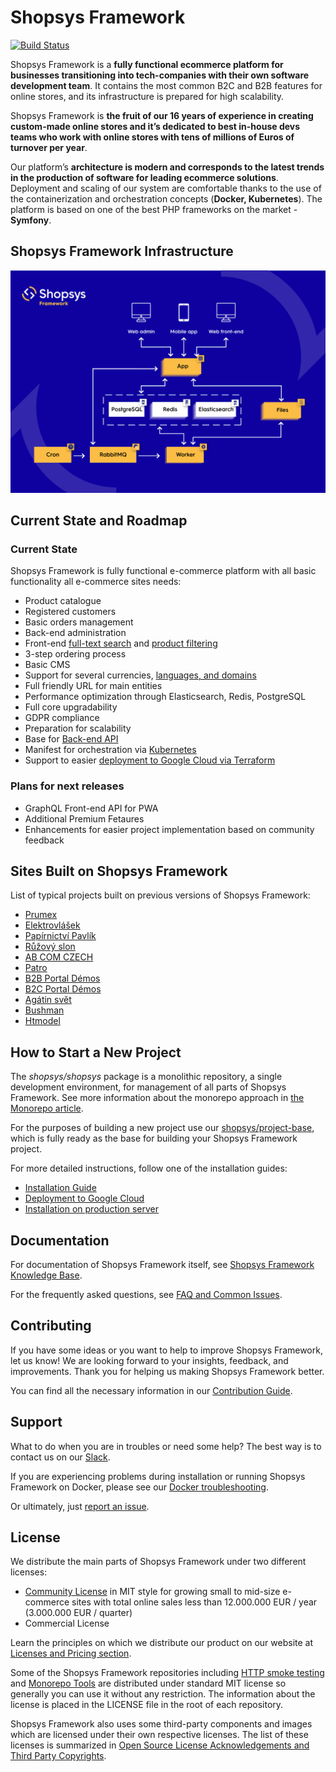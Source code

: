 # Shopsys Framework
[![Build Status](https://travis-ci.org/shopsys/shopsys.svg?branch=master)](https://travis-ci.org/shopsys/shopsys)

Shopsys Framework is a **fully functional ecommerce platform for businesses transitioning into tech-companies with their own software development team**. 
It contains the most common B2C and B2B features for online stores, and its infrastructure is prepared for high scalability.

Shopsys Framework is **the fruit of our 16 years of experience in creating custom-made online stores and it’s dedicated to best in-house devs teams who work with online stores with tens of millions of Euros of turnover per year**. 

Our platform’s **architecture is modern and corresponds to the latest trends in the production of software for leading ecommerce solutions**. 
Deployment and scaling of our system are comfortable thanks to the use of the containerization and orchestration concepts (**Docker, Kubernetes**). 
The platform is based on one of the best PHP frameworks on the market - **Symfony**.

## Shopsys Framework Infrastructure
![Shopsys Framework Infrastructure](./docs/img/shopsys-framework-infrastructure.png 'Shopsys Framework Infrastructure')

## Current State and Roadmap

### Current State

Shopsys Framework is fully functional e-commerce platform with all basic functionality all e-commerce sites needs:
* Product catalogue
* Registered customers
* Basic orders management
* Back-end administration
* Front-end [full-text search](https://docs.shopsys.com/en/9.0/model/front-end-product-searching/) and [product filtering](https://docs.shopsys.com/en/9.0/model/front-end-product-filtering/)
* 3-step ordering process
* Basic CMS
* Support for several currencies, [languages, and domains](https://docs.shopsys.com/en/9.0/introduction/domain-multidomain-multilanguage/)
* Full friendly URL for main entities
* Performance optimization through Elasticsearch, Redis, PostgreSQL
* Full core upgradability
* GDPR compliance
* Preparation for scalability
* Base for [Back-end API](https://docs.shopsys.com/en/9.0/backend-api/)
* Manifest for orchestration via [Kubernetes](https://docs.shopsys.com/en/9.0/kubernetes/introduction-to-kubernetes/)
* Support to easier [deployment to Google Cloud via Terraform](https://docs.shopsys.com/en/9.0/kubernetes/how-to-deploy-ssfw-to-google-cloud-platform/)

### Plans for next releases

* GraphQL Front-end API for PWA
* Additional Premium Fetaures
* Enhancements for easier project implementation based on community feedback

## Sites Built on Shopsys Framework
List of typical projects built on previous versions of Shopsys Framework:
* [Prumex](https://www.prumex.cz/)
* [Elektrovlášek](https://www.elektrovlasek.cz/)
* [Papírnictví Pavlík](https://www.papirnictvipavlik.cz/)
* [Růžový slon](https://www.ruzovyslon.cz/)
* [AB COM CZECH](https://www.ab-com.cz/)
* [Patro](https://www.patro.cz/)
* [B2B Portal Démos](https://www.demos24plus.com/login/)
* [B2C Portal Démos](https://www.demos-trade.cz/)
* [Agátin svět](https://www.agatinsvet.cz/)
* [Bushman](https://www.bushman.cz/)
* [Htmodel](https://htmodel.sk/)

## How to Start a New Project
The *shopsys/shopsys* package is a monolithic repository, a single development environment, for management of all parts of Shopsys Framework.
See more information about the monorepo approach in [the Monorepo article](https://docs.shopsys.com/en/9.0/introduction/monorepo/).

For the purposes of building a new project use our [shopsys/project-base](https://github.com/shopsys/project-base),
which is fully ready as the base for building your Shopsys Framework project.

For more detailed instructions, follow one of the installation guides:

* [Installation Guide](https://docs.shopsys.com/en/9.0/installation/installation-guide/)
* [Deployment to Google Cloud](https://docs.shopsys.com/en/9.0/kubernetes/how-to-deploy-ssfw-to-google-cloud-platform/)
* [Installation on production server](https://docs.shopsys.com/en/9.0/installation/installation-using-docker-on-production-server/)

## Documentation
For documentation of Shopsys Framework itself, see [Shopsys Framework Knowledge Base](https://docs.shopsys.com/en/9.0/).

For the frequently asked questions, see [FAQ and Common Issues](https://docs.shopsys.com/en/9.0/introduction/faq-and-common-issues/).

## Contributing
If you have some ideas or you want to help to improve Shopsys Framework, let us know!
We are looking forward to your insights, feedback, and improvements.
Thank you for helping us making Shopsys Framework better.

You can find all the necessary information in our [Contribution Guide](./CONTRIBUTING.md). 

## Support
What to do when you are in troubles or need some help?
The best way is to contact us on our [Slack](http://slack.shopsys-framework.com/).

If you are experiencing problems during installation or running Shopsys Framework on Docker,
please see our [Docker troubleshooting](https://docs.shopsys.com/en/9.0/docker/docker-troubleshooting/).

Or ultimately, just [report an issue](https://github.com/shopsys/shopsys/issues/new).

## License
We distribute the main parts of Shopsys Framework under two different licenses: 

* [Community License](./LICENSE) in MIT style for growing small to mid-size e-commerce sites with total online sales less than 12.000.000 EUR / year (3.000.000 EUR / quarter)
* Commercial License

Learn the principles on which we distribute our product on our website at [Licenses and Pricing section](https://www.shopsys.com/licensing).

Some of the Shopsys Framework repositories including [HTTP smoke testing](https://github.com/shopsys/http-smoke-testing) and [Monorepo Tools](https://github.com/shopsys/monorepo-tools) are distributed under standard MIT license so generally you can use it without any restriction. The information about the license is placed in the LICENSE file in the root of each repository.

Shopsys Framework also uses some third-party components and images which are licensed under their own respective licenses.
The list of these licenses is summarized in [Open Source License Acknowledgements and Third Party Copyrights](./open-source-license-acknowledgements-and-third-party-copyrights.md).

